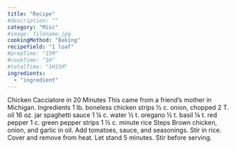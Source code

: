 ```yaml
---
title: "Recipe"
#description: ""
category: "Misc"
#image: filename.jpg
cookingMethod: "Baking"
recipeYield: "1 loaf"
#prepTime: "15M"
#cookTime: "1H"
#totalTime: "1H15M"
ingredients:
  - "ingredient"
---
```


Chicken Cacciatore in 20 Minutes
This came from a friend’s mother in Michigan.
Ingredients
1 lb. boneless chicken strips
½ c. onion, chopped
2 T. oil
16 oz. jar spaghetti sauce
1 ¼ c. water
½ t. oregano
½ t. basil
⅛ t. red pepper
1 c. green pepper strips
1 ½ c. minute rice
Steps
Brown chicken, onion, and garlic in oil.
Add tomatoes, sauce, and seasonings.
Stir in rice. Cover and remove from heat.
Let stand 5 minutes. Stir before serving.
